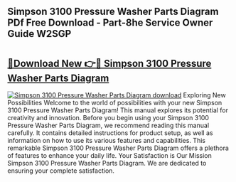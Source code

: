 ## Simpson 3100 Pressure Washer Parts Diagram PDf Free Download - Part-8he Service Owner Guide W2SGP

# <h2><a href="http://dfq3vy.blite.top/?on=Simpson+3100+Pressure+Washer+Parts+Diagram">🔗Download New 👉🔴 Simpson 3100 Pressure Washer Parts Diagram</a></h2>

[![Simpson 3100 Pressure Washer Parts Diagram download](https://i.imgur.com/lujVjoI.png)](http://dfq3vy.blite.top/?on=Simpson+3100+Pressure+Washer+Parts+Diagram)
Exploring New Possibilities Welcome to the world of possibilities with your new Simpson 3100 Pressure Washer Parts Diagram! This manual explores its potential for creativity and innovation. Before you begin using your Simpson 3100 Pressure Washer Parts Diagram, we recommend reading this manual carefully. It contains detailed instructions for product setup, as well as information on how to use its various features and capabilities. This remarkable Simpson 3100 Pressure Washer Parts Diagram offers a plethora of features to enhance your daily life. Your Satisfaction is Our Mission Simpson 3100 Pressure Washer Parts Diagram. We are dedicated to ensuring your complete satisfaction.
